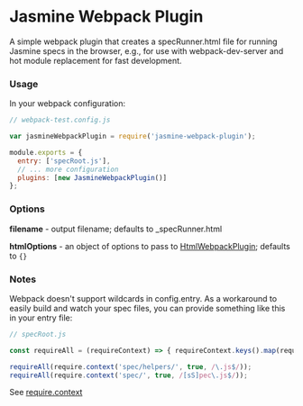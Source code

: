 # Jasmine Webpack Plugin

A simple webpack plugin that creates a specRunner.html file for running Jasmine specs
in the browser, e.g., for use with webpack-dev-server and hot module replacement for
fast development.

### Usage

In your webpack configuration:

```javascript
// webpack-test.config.js

var jasmineWebpackPlugin = require('jasmine-webpack-plugin');

module.exports = {
  entry: ['specRoot.js'],
  // ... more configuration
  plugins: [new JasmineWebpackPlugin()]
};
```

### Options

**filename** - output filename; defaults to _specRunner.html

**htmlOptions** - an object of options to pass to
    [HtmlWebpackPlugin](https://github.com/ampedandwired/html-webpack-plugin);
    defaults to ``{}``

### Notes

Webpack doesn't support wildcards in config.entry. As a workaround to easily build
and watch your spec files, you can provide something like this in your entry file:

```javascript
// specRoot.js

const requireAll = (requireContext) => { requireContext.keys().map(requireContext); };

requireAll(require.context('spec/helpers/', true, /\.js$/));
requireAll(require.context('spec/', true, /[sS]pec\.js$/));
```

See [require.context](https://webpack.github.io/docs/context.html#require-context)
